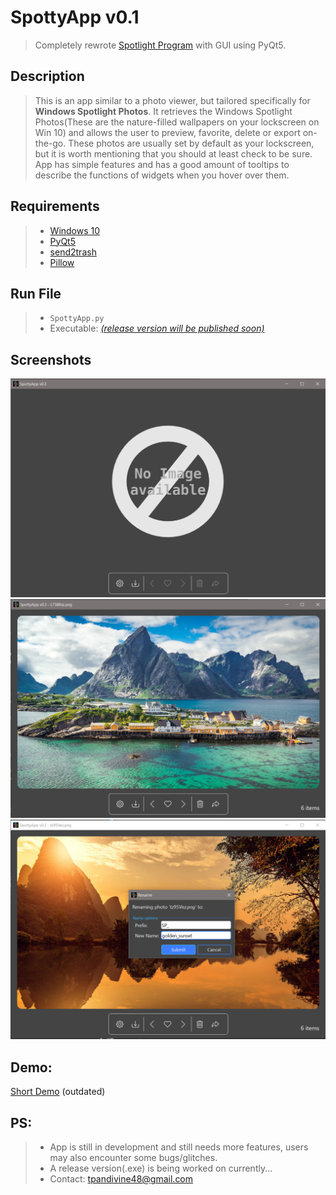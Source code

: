 # SpottyApp v0.1
> Completely rewrote [Spotlight Program][old spotty link] with GUI using PyQt5.

## Description
> This is an app similar to a photo viewer, but tailored specifically for **Windows Spotlight Photos**.
It retrieves the Windows Spotlight Photos(These are the nature-filled wallpapers on your lockscreen on Win 10)
and allows the user to preview, favorite, delete or export on-the-go.
These photos are usually set by default as your lockscreen, but it is worth mentioning that you should at least check to be sure. App has simple
features and has a good amount of tooltips to describe the functions of widgets when you hover over them.

## Requirements
> * [Windows 10](https://www.microsoft.com/en-us/software-download/windows10)
> * [PyQt5](https://pypi.org/project/PyQt5/)
> * [send2trash](https://pypi.org/project/Send2Trash/)
> * [Pillow](https://pypi.org/project/Pillow/)

## Run File
> * `SpottyApp.py`
> * Executable: [*(release version will be published soon)*]()


## Screenshots
![pic_1](https://raw.githubusercontent.com/CHR-onicles/SpotlightProgramGUI/main/screenshots/1.png)
![pic_1](https://raw.githubusercontent.com/CHR-onicles/SpotlightProgramGUI/main/screenshots/2.png)
![pic_1](https://raw.githubusercontent.com/CHR-onicles/SpotlightProgramGUI/main/screenshots/5.png)

## Demo:
[Short Demo](https://imgur.com/zVA7aUH) (outdated)

## PS:
> * App is still in development and still needs more features, users may also encounter some bugs/glitches.
> * A release version(.exe) is being worked on currently...
> * Contact: tpandivine48@gmail.com

<!-- Links -->
[old spotty link]: (https://github.com/CHR-onicles/SpotlightProgram)







